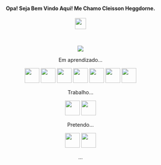 <h4 align="center">Opa! Seja Bem Vindo Aqui! Me Chamo Cleisson Heggdorne. </h4>
<p align="center">
<a href="https://www.instagram.com/cleisson.heggdorne/"><img src="https://cdn.icon-icons.com/icons2/122/PNG/512/instagram_socialnetwork_20033.png" width="30px" ></a>
</p>
<p>&nbsp;</p>
<p align="center"><img src="https://media3.giphy.com/media/wvQIqJyNBOCjK/giphy.gif?cid=ecf05e472xnza9gnsucrckd1ysswy1skppuduan618uqwe9o&amp;rid=giphy.gif&amp;ct=g" /></p>
<p align="center">
  Em  aprendizado...
</p>
<p align="center"><img src="https://img.icons8.com/ios/344/php.png" width="40px" />
  <img src="https://img.icons8.com/ios/344/css.png" width="40px" />
  <img src="https://img.icons8.com/ios/344/html.png" width="40px" />
  <img src="https://img.icons8.com/ios/344/javascript-logo.png" width="40px" />
  <img src="https://upload.wikimedia.org/wikipedia/commons/thumb/9/9a/Laravel.svg/800px-Laravel.svg.png" width="40px" />
  <img src="https://colinstodd.com/images/posts/matcss-min.png" width="40px" />
  <img src="https://img.icons8.com/ios/344/mysql.png" width="40px" />

</p>

<p align="center">
  Trabalho...
</p>
<p align="center">
<img src="https://img.icons8.com/ios/344/sql.png" width="40px" />
 <img src="https://img.icons8.com/ios/344/postgreesql.png" width="40px" />

<p>
<p align="center">
  Pretendo...
</p>
<p align="center"><img src="https://img.icons8.com/external-bartama-outline-64-bartama-graphic/344/external-JAVA-file-formats-outline-bartama-outline-64-bartama-graphic.png" width="40px" /> 
<img src="https://cdn-icons-png.flaticon.com/512/1822/1822921.png" width="40px" /></p>
<p align="center">
  ...
</p>

